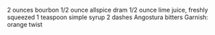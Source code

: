 2 ounces bourbon
1/2 ounce allspice dram
1/2 ounce lime juice, freshly squeezed
1 teaspoon simple syrup
2 dashes Angostura bitters
Garnish: orange twist
